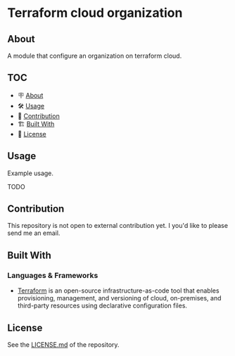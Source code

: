 # Terraform cloud organization

## About

A module that configure an organization on terraform cloud.

## TOC

- 🪧 [About](#about)
- 🛠️ [Usage](#usage)
- 🤝 [Contribution](#contribution)
- 🏗️ [Built With](#built-with)
- 📝 [License](#license)


## Usage

Example usage.

TODO

## Contribution

This repository is not open to external contribution yet.
I you'd like to please send me an email.

## Built With

### Languages & Frameworks

- [Terraform](https://www.terraform.io/) is an open-source infrastructure-as-code tool that enables provisioning, management, and versioning of cloud, on-premises, and third-party resources using declarative configuration files.

## License

See the [LICENSE.md](./LICENSE.md) of the repository.
